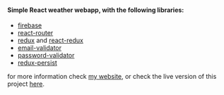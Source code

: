 #### Simple React weather webapp, with the following libraries:
- [firebase](https://www.npmjs.com/package/firebase) 
- [react-router](https://www.npmjs.com/package/react-router)
- [redux](https://www.npmjs.com/package/redux) and [react-redux](https://www.npmjs.com/package/react-redux)
- [email-validator](https://www.npmjs.com/package/email-validator)
- [password-validator](https://www.npmjs.com/package/password-validator)
- [redux-persist](https://www.npmjs.com/package/redux-persist)

for more information check [my website](https://amir4rab.com), or check the live version of this project [here](https://weather.amir4rab.com).